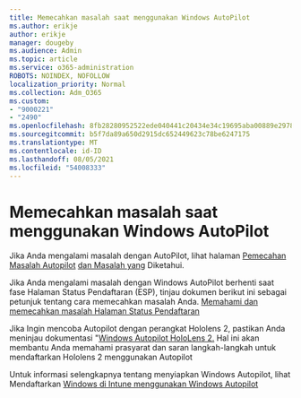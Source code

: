 ```yaml
---
title: Memecahkan masalah saat menggunakan Windows AutoPilot
ms.author: erikje
author: erikje
manager: dougeby
ms.audience: Admin
ms.topic: article
ms.service: o365-administration
ROBOTS: NOINDEX, NOFOLLOW
localization_priority: Normal
ms.collection: Adm_O365
ms.custom:
- "9000221"
- "2490"
ms.openlocfilehash: 8fb28280952522ede040441c20434e34c19695aba00889e2978ed98ef1544819
ms.sourcegitcommit: b5f7da89a650d2915dc652449623c78be6247175
ms.translationtype: MT
ms.contentlocale: id-ID
ms.lasthandoff: 08/05/2021
ms.locfileid: "54008333"
---
```

# <a name="troubleshoot-issues-when-using-windows-autopilot"></a>Memecahkan masalah saat menggunakan Windows AutoPilot

Jika Anda mengalami masalah dengan AutoPilot, lihat halaman [Pemecahan Masalah Autopilot](https://docs.microsoft.com/windows/deployment/windows-autopilot/troubleshooting) [dan Masalah yang](https://docs.microsoft.com/windows/deployment/windows-autopilot/known-issues) Diketahui.

Jika Anda mengalami masalah dengan Windows AutoPilot berhenti saat fase Halaman Status Pendaftaran (ESP), tinjau dokumen berikut ini sebagai petunjuk tentang cara memecahkan masalah Anda. [Memahami dan memecahkan masalah Halaman Status Pendaftaran](https://docs.microsoft.com/troubleshoot/mem/intune/understand-troubleshoot-esp)

Jika Ingin mencoba Autopilot dengan perangkat Hololens 2, pastikan Anda meninjau dokumentasi "[Windows Autopilot HoloLens 2.](https://docs.microsoft.com/hololens/hololens2-autopilot) Hal ini akan membantu Anda memahami prasyarat dan saran langkah-langkah untuk mendaftarkan Hololens 2 menggunakan Autopilot  

Untuk informasi selengkapnya tentang menyiapkan Windows Autopilot, lihat Mendaftarkan [Windows di Intune menggunakan Windows Autopilot](https://docs.microsoft.com/intune/enrollment/enrollment-autopilot)